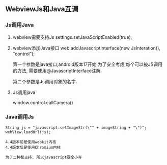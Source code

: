 ## WebviewJs和Java互调

### Js调用Java

1. webview需要支持Js
	settings.setJavaScriptEnabled(true);

2. webview添加Java接口
	web.addJavascriptInterface(new JsInteration(), "control");

	第一个参数是java接口,android版本17开始,为了安全考虑,每个可以被JS调用的方法,
	需要使用@JavascriptInterface注解.

	第二个参数是Js调用对象的名字.

3. Js调用java

	window.control.callCamera()

### Java调用Js

	String js = "javascript:setImageStr(\"" + imageString + "\")";
	webView.loadUrl(js);

	4.4版本前是使用webkit内核
	4.4版本后是使用Chromium内核

	为了二种都支持, 所以javascript要全小写
